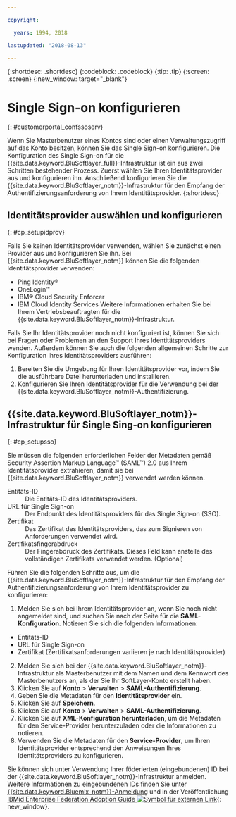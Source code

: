 ```yaml
---

copyright:

  years: 1994, 2018

lastupdated: "2018-08-13"

---
```


{:shortdesc: .shortdesc}
{:codeblock: .codeblock}
{:tip: .tip}
{:screen: .screen}
{:new_window: target="_blank"}


# Single Sign-on konfigurieren
{: #customerportal_confssoserv}

Wenn Sie Masterbenutzer eines Kontos sind oder einen Verwaltungszugriff auf das Konto besitzen, können Sie das Single Sign-on konfigurieren. Die Konfiguration des Single Sign-on für die {{site.data.keyword.BluSoftlayer_full}}-Infrastruktur ist ein aus zwei Schritten bestehender Prozess.  Zuerst wählen Sie Ihren Identitätsprovider aus und konfigurieren ihn. Anschließend konfigurieren Sie die {{site.data.keyword.BluSoftlayer_notm}}-Infrastruktur für den Empfang der Authentifizierungsanforderung von Ihrem Identitätsprovider.
{:shortdesc}

## Identitätsprovider auswählen und konfigurieren
{: #cp_setupidprov}

Falls Sie keinen Identitätsprovider verwenden, wählen Sie zunächst einen Provider aus und konfigurieren Sie ihn. Bei {{site.data.keyword.BluSoftlayer_notm}} können Sie die folgenden Identitätsprovider verwenden:
* Ping Identity&reg;
* OneLogin&trade;
* IBM&reg; Cloud Security Enforcer
* IBM Cloud Identity Services
Weitere Informationen erhalten Sie bei Ihrem Vertriebsbeauftragten für die {{site.data.keyword.BluSoftlayer_notm}}-Infrastruktur. 

Falls Sie Ihr Identitätsprovider noch nicht konfiguriert ist, können Sie sich bei Fragen oder Problemen an den Support Ihres Identitätsproviders wenden. Außerdem können Sie auch die folgenden allgemeinen Schritte zur Konfiguration Ihres Identitätsproviders ausführen:
1. Bereiten Sie die Umgebung für Ihren Identitätsprovider vor, indem Sie die ausführbare Datei herunterladen und installieren.
2. Konfigurieren Sie Ihren Identitätsprovider für die Verwendung bei der {{site.data.keyword.BluSoftlayer_notm}}-Authentifizierung.

## {{site.data.keyword.BluSoftlayer_notm}}-Infrastruktur für Single Sing-on konfigurieren
{: #cp_setupsso}

Sie müssen die folgenden erforderlichen Felder der Metadaten gemäß Security Assertion Markup Language&trade; (SAML&trade;) 2.0 aus Ihrem Identitätsprovider extrahieren, damit sie bei {{site.data.keyword.BluSoftlayer_notm}} verwendet werden können.
<dl>
<dt>Entitäts-ID</dt>
<dd>Die Entitäts-ID des Identitätsproviders.</dd>
<dt>URL für Single Sign-on</dt>
<dd>Der Endpunkt des Identitätsproviders für das Single Sign-on (SSO).</dd>
<dt>Zertifikat</dt>
<dd>Das Zertifikat des Identitätsproviders, das zum Signieren von Anforderungen verwendet wird.</dd>
<dt>Zertifikatsfingerabdruck</dt>
<dd>Der Fingerabdruck des Zertifikats. Dieses Feld kann anstelle des vollständigen Zertifikats verwendet werden. (Optional)</dd>
</dl>

Führen Sie die folgenden Schritte aus, um die {{site.data.keyword.BluSoftlayer_notm}}-Infrastruktur für den Empfang der Authentifizierungsanforderung von Ihrem Identitätsprovider zu konfigurieren:
1. Melden Sie sich bei Ihrem Identitätsprovider an, wenn Sie noch nicht angemeldet sind, und suchen Sie nach der Seite für die **SAML-Konfiguration**. Notieren Sie sich die folgenden Informationen:
  * Entitäts-ID
  * URL für Single Sign-on
  * Zertifikat (Zertifikatsanforderungen variieren je nach Identitätsprovider)
2. Melden Sie sich bei der {{site.data.keyword.BluSoftlayer_notm}}-Infrastruktur als Masterbenutzer mit dem Namen und dem Kennwort des Masterbenutzers an, als der Sie Ihr SoftLayer-Konto erstellt haben.
3. Klicken Sie auf **Konto** > **Verwalten** > **SAML-Authentifizierung**.
4. Geben Sie die Metadaten für den **Identitätsprovider** ein.
5. Klicken Sie auf **Speichern**.
6. Klicken Sie auf **Konto** > **Verwalten** > **SAML-Authentifizierung**.
7. Klicken Sie auf **XML-Konfiguration herunterladen**, um die Metadaten für den Service-Provider herunterzuladen oder die Informationen zu notieren.
8. Verwenden Sie die Metadaten für den **Service-Provider**, um Ihren Identitätsprovider entsprechend den Anweisungen Ihres Identitätsproviders zu konfigurieren.  

Sie können sich unter Verwendung Ihrer föderierten (eingebundenen) ID bei der {{site.data.keyword.BluSoftlayer_notm}}-Infrastruktur anmelden. Weitere Informationen zu eingebundenen IDs finden Sie unter [{{site.data.keyword.Bluemix_notm}}-Anmeldung](/docs/account/adminpublic.html) und in der Veröffentlichung [IBMid Enterprise Federation Adoption Guide ![Symbol für externen Link](../icons/launch-glyph.svg)](https://ibm.box.com/v/IBMid-Federation-Guide){: new_window}.
